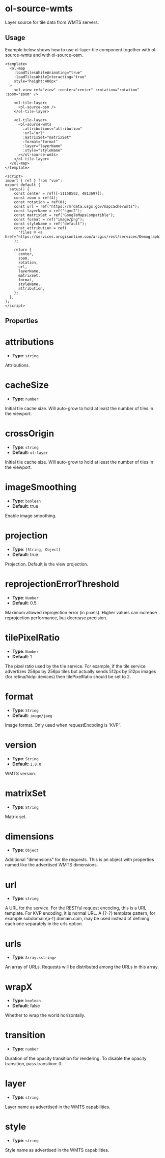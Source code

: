 # ol-source-wmts

Layer source for tile data from WMTS servers.

<script setup>
import TileLayerDemo from "@demos/TileLayerDemo.vue"
</script>

<ClientOnly>
<TileLayerDemo />
</ClientOnly>

## Usage

Example below shows how to use ol-layer-tile component together with ol-source-wmts and with ol-source-osm.

```vue
<template>
  <ol-map
    :loadTilesWhileAnimating="true"
    :loadTilesWhileInteracting="true"
    style="height:400px"
  >
    <ol-view ref="view" :center="center" :rotation="rotation" :zoom="zoom" />

    <ol-tile-layer>
      <ol-source-osm />
    </ol-tile-layer>

    <ol-tile-layer>
      <ol-source-wmts
        :attributions="attribution"
        :url="url"
        :matrixSet="matrixSet"
        :format="format"
        :layer="layerName"
        :style="styleName"
      ></ol-source-wmts>
    </ol-tile-layer>
  </ol-map>
</template>

<script>
import { ref } from "vue";
export default {
  setup() {
    const center = ref([-11158582, 4813697]);
    const zoom = ref(4);
    const rotation = ref(0);
    const url = ref("https://mrdata.usgs.gov/mapcache/wmts");
    const layerName = ref("sgmc2");
    const matrixSet = ref("GoogleMapsCompatible");
    const format = ref("image/png");
    const styleName = ref("default");
    const attribution = ref(
      'Tiles © <a href="https://services.arcgisonline.com/arcgis/rest/services/Demographics/USA_Population_Density/MapServer/">ArcGIS</a>'
    );

    return {
      center,
      zoom,
      rotation,
      url,
      layerName,
      matrixSet,
      format,
      styleName,
      attribution,
    };
  },
};
</script>
```

## Properties

# attributions

- **Type**: `string`

Attributions.

# cacheSize

- **Type**: `number`

Initial tile cache size. Will auto-grow to hold at least the number of tiles in the viewport.

# crossOrigin

- **Type**: `string`
- **Default**: `ol-layer`

Initial tile cache size. Will auto-grow to hold at least the number of tiles in the viewport.

# imageSmoothing

- **Type**: `boolean `
- **Default**: true

Enable image smoothing.

# projection

- **Type**: `[String, Object]`
- **Default**: true

Projection. Default is the view projection.

# reprojectionErrorThreshold

- **Type**: `Number`
- **Default**: 0.5

Maximum allowed reprojection error (in pixels). Higher values can increase reprojection performance, but decrease precision.

# tilePixelRatio

- **Type**: `Number`
- **Default**: 1

The pixel ratio used by the tile service. For example, if the tile service advertizes 256px by 256px tiles but actually sends 512px by 512px images (for retina/hidpi devices) then tilePixelRatio should be set to 2.

# format

- **Type**: `String`
- **Default**: `image/jpeg`

Image format. Only used when requestEncoding is 'KVP'.

# version

- **Type**: `String`
- **Default**: `1.0.0`

WMTS version.

# matrixSet

- **Type**: `String`

Matrix set.

# dimensions

- **Type**: `Object`

Additional "dimensions" for tile requests. This is an object with properties named like the advertised WMTS dimensions.

# url

- **Type**: `string`

A URL for the service. For the RESTful request encoding, this is a URL template. For KVP encoding, it is normal URL. A {?-?} template pattern, for example subdomain{a-f}.domain.com, may be used instead of defining each one separately in the urls option.

# urls

- **Type**: `Array.<string>`

An array of URLs. Requests will be distributed among the URLs in this array.

# wrapX

- **Type**: `boolean `
- **Default**: false

Whether to wrap the world horizontally.

# transition

- **Type**: `number`

Duration of the opacity transition for rendering. To disable the opacity transition, pass transition: 0.

# layer

- **Type**: `string`

Layer name as advertised in the WMTS capabilities.

# style

- **Type**: `string`

Style name as advertised in the WMTS capabilities.
